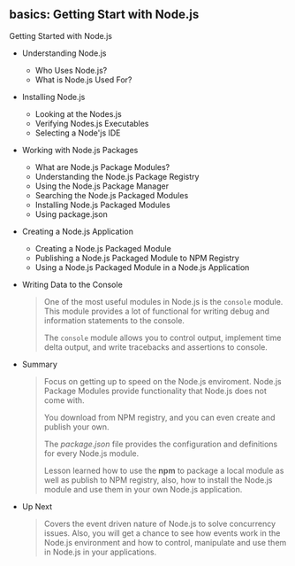 ## basics: Getting Start with Node.js

Getting Started with Node.js

- Understanding Node.js
  - Who Uses Node.js?
  - What is Node.js Used For?
- Installing Node.js

  - Looking at the Nodes.js
  - Verifying Nodes.js Executables
  - Selecting a Node'js IDE

- Working with Node.js Packages
  - What are Node.js Package Modules?
  - Understanding the Node.js Package Registry
  - Using the Node.js Package Manager
  - Searching the Node.js Packaged Modules
  - Installing Node.js Packaged Modules
  - Using package.json
- Creating a Node.js Application

  - Creating a Node.js Packaged Module
  - Publishing a Node.js Packaged Module to NPM Registry
  - Using a Node.js Packaged Module in a Node.js Application

- Writing Data to the Console

  > One of the most useful modules in Node.js is the `console` module. This module provides a lot of functional for writing debug and information statements to the console.
  >
  > The `console` module allows you to control output, implement time delta output, and write tracebacks and assertions to console.

- Summary

  > Focus on getting up to speed on the Node.js enviroment. Node.js Package Modules provide functionality that Node.js does not come with.
  >
  > You download from NPM registry, and you can even create and publish your own.
  >
  > The _package.json_ file provides the configuration and definitions for every Node.js module.
  >
  > Lesson learned how to use the **npm** to package a local module as well as publish to NPM registry, also, how to install the Node.js module and use them in your own Node.js application.

- Up Next
  > Covers the event driven nature of Node.js to solve concurrency issues. Also, you will get a chance to see how events work in the Node.js environment and how to control, manipulate and use them in Node.js in your applications.

